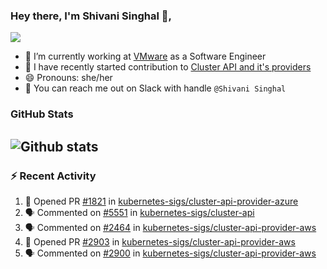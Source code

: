 ### Hey there, I'm Shivani Singhal 👋, 
![](https://komarev.com/ghpvc/?username=shivi28&color=green)

- 🔭 I’m currently working at [VMware](https://tanzu.vmware.com/) as a Software Engineer
- 👯 I have recently started contribution to [Cluster API and it's providers](https://github.com/kubernetes-sigs/cluster-api)
- 😄 Pronouns: she/her
- 💞️ You can reach me out on Slack with handle `@Shivani Singhal` 


### GitHub Stats

![Github stats](https://github-readme-stats.vercel.app/api?username=shivi28&count_private=true&show_icons=true&theme=dark&include_all_commits=true)
---

### :zap: Recent Activity

<!--START_SECTION:activity-->
1. 💪 Opened PR [#1821](https://github.com/kubernetes-sigs/cluster-api-provider-azure/pull/1821) in [kubernetes-sigs/cluster-api-provider-azure](https://github.com/kubernetes-sigs/cluster-api-provider-azure)
2. 🗣 Commented on [#5551](https://github.com/kubernetes-sigs/cluster-api/issues/5551) in [kubernetes-sigs/cluster-api](https://github.com/kubernetes-sigs/cluster-api)
3. 🗣 Commented on [#2464](https://github.com/kubernetes-sigs/cluster-api-provider-aws/issues/2464) in [kubernetes-sigs/cluster-api-provider-aws](https://github.com/kubernetes-sigs/cluster-api-provider-aws)
4. 💪 Opened PR [#2903](https://github.com/kubernetes-sigs/cluster-api-provider-aws/pull/2903) in [kubernetes-sigs/cluster-api-provider-aws](https://github.com/kubernetes-sigs/cluster-api-provider-aws)
5. 🗣 Commented on [#2900](https://github.com/kubernetes-sigs/cluster-api-provider-aws/issues/2900) in [kubernetes-sigs/cluster-api-provider-aws](https://github.com/kubernetes-sigs/cluster-api-provider-aws)
<!--END_SECTION:activity-->

